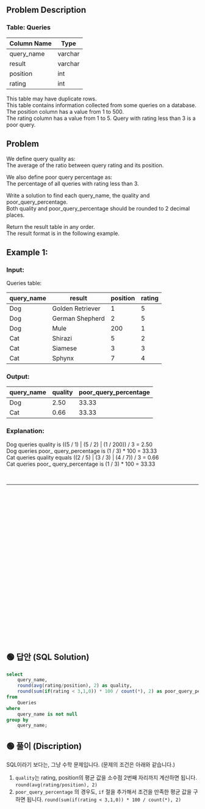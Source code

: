 ## Problem Description

### Table: Queries


| Column Name | Type    |
|-------------|---------|
| query_name  | varchar |
| result      | varchar |
| position    | int     |
| rating      | int     |

This table may have duplicate rows.  
This table contains information collected from some queries on a database.  
The position column has a value from 1 to 500.  
The rating column has a value from 1 to 5. Query with rating less than 3 is a poor query.  
 
## Problem

We define query quality as:  
The average of the ratio between query rating and its position.  

We also define poor query percentage as:  
The percentage of all queries with rating less than 3.  

Write a solution to find each query_name, the quality and poor_query_percentage.  
Both quality and poor_query_percentage should be rounded to 2 decimal places.  

Return the result table in any order.  
The result format is in the following example.  

 

## Example 1:

### Input: 

Queries table:


| query_name | result            | position | rating |
|------------|-------------------|----------|--------|
| Dog        | Golden Retriever  | 1        | 5      |
| Dog        | German Shepherd   | 2        | 5      |
| Dog        | Mule              | 200      | 1      |
| Cat        | Shirazi           | 5        | 2      |
| Cat        | Siamese           | 3        | 3      |
| Cat        | Sphynx            | 7        | 4      |

### Output: 

| query_name | quality | poor_query_percentage |
|------------|---------|-----------------------|
| Dog        | 2.50    | 33.33                 |
| Cat        | 0.66    | 33.33                 |

### Explanation: 
Dog queries quality is ((5 / 1) | (5 / 2) | (1 / 200)) / 3 = 2.50  
Dog queries poor_ query_percentage is (1 / 3) * 100 = 33.33  
Cat queries quality equals ((2 / 5) | (3 / 3) | (4 / 7)) / 3 = 0.66  
Cat queries poor_ query_percentage is (1 / 3) * 100 = 33.33  



<br/>

---

<br/>
<br/>
<br/>
<br/>
<br/>
<br/>
<br/>
<br/>
<br/>
<br/>
<br/>
<br/>
<br/>
<br/>
<br/>
<br/>
<br/>
<br/>
<br/>
<br/>
<br/>
<br/>
<br/>

## 🟢 답안 (SQL Solution)

```sql
select
    query_name,
    round(avg(rating/position), 2) as quality,
    round(sum(if(rating < 3,1,0)) * 100 / count(*), 2) as poor_query_percentage
from
    Queries
where 
    query_name is not null
group by
    query_name;
```

## 🟢 풀이 (Discription)
SQL이라기 보다는, 그냥 수학 문제입니다. (문제의 조건은 아래와 같습니다.)  

1. `quality`는 rating, position의 평균 값을 소수점 2번째 자리까지 계산하면 됩니다. `round(avg(rating/position), 2)`
2. `poor_query_percentage` 의 경우도, `if` 절을 추가해서 조건을 만족한 평균 값을 구하면 됩니다. `round(sum(if(rating < 3,1,0)) * 100 / count(*), 2)`  